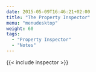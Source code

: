 ```yaml
---
date: 2015-05-09T16:46:21+02:00
title: "The Property Inspector"
menu: "menudesktop"
weight: 60
tags:
  - "Property Inspector"
  - "Notes"
---
```


{{< include inspector >}}